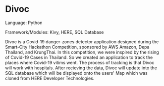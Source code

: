 # Divoc

Language: Python

Framework/Modules: Kivy, HERE, SQL Database

Divoc is a Covid-19 danger-zones detector application designed during the Smart-City Hackathon Competition, sponsored by AWS Amazon, Depa Thailand, and KrungThai. 
In this competition, we were inspired by the rising of Covid-19 Cases in Thailand. So we created an application to track the places where Covid-19 vitims went. The process of tracking
is that Divoc will work with hospitals. After recieving the data, Divoc will update into the SQL database which will be displayed onto the users' Map which was cloned from HERE Developer Technologies.
